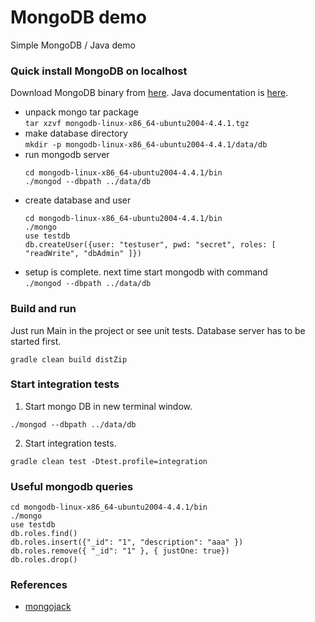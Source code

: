 # MongoDB demo
Simple MongoDB / Java demo 

### Quick install MongoDB on localhost
Download MongoDB binary from [here](https://www.mongodb.com/try/download/community). 
Java documentation is [here](https://mongodb.github.io/mongo-java-driver/).
- unpack mongo tar package  
  ```tar xzvf mongodb-linux-x86_64-ubuntu2004-4.4.1.tgz```
- make database directory  
  ```mkdir -p mongodb-linux-x86_64-ubuntu2004-4.4.1/data/db```  
- run mongodb server  
  ```
  cd mongodb-linux-x86_64-ubuntu2004-4.4.1/bin
  ./mongod --dbpath ../data/db
  ```
- create database and user  
  ```
  cd mongodb-linux-x86_64-ubuntu2004-4.4.1/bin
  ./mongo
  use testdb
  db.createUser({user: "testuser", pwd: "secret", roles: [ "readWrite", "dbAdmin" ]}) 
  ```
- setup is complete. next time start mongodb with command  
  ```./mongod --dbpath ../data/db```  

### Build and run
Just run Main in the project or see unit tests. Database server has to be started first.
```
gradle clean build distZip
```  

### Start integration tests
1. Start mongo DB in new terminal window.
```
./mongod --dbpath ../data/db
```
2. Start integration tests.
```
gradle clean test -Dtest.profile=integration
```

### Useful mongodb queries
```
cd mongodb-linux-x86_64-ubuntu2004-4.4.1/bin
./mongo
use testdb
db.roles.find()
db.roles.insert({"_id": "1", "description": "aaa" })
db.roles.remove({ "_id": "1" }, { justOne: true})
db.roles.drop()
```

### References  
* [mongojack](https://mongojack.org/)
